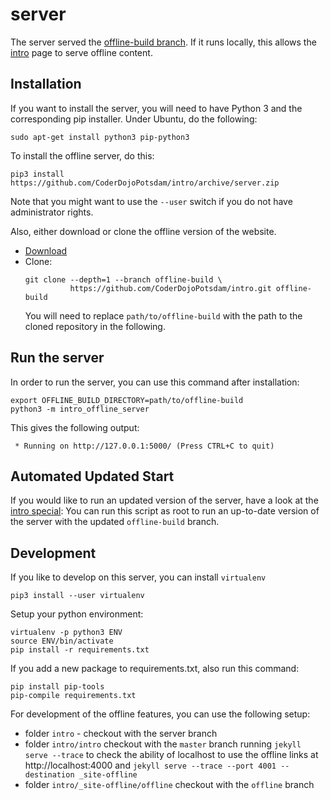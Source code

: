 server
======

The server served the [offline-build branch][offline-build].
If it runs locally, this allows the [intro] page to serve offline content.

[offline-build]: https://github.com/CoderDojoPotsdam/intro/tree/offline-build
[intro]: https://coderdojopotsdam.github.io/intro/

Installation
------------

If you want to install the server, you will need to have Python 3 and the
corresponding pip installer.
Under Ubuntu, do the following:

    sudo apt-get install python3 pip-python3

To install the offline server, do this:

    pip3 install https://github.com/CoderDojoPotsdam/intro/archive/server.zip

Note that you might want to use the `--user` switch if you do not have
administrator rights.

Also, either download or clone the offline version of the website.

- [Download][download]
- Clone:
  ```shell
  git clone --depth=1 --branch offline-build \
            https://github.com/CoderDojoPotsdam/intro.git offline-build
  ```
  You will need to replace `path/to/offline-build` with the
  path to the cloned repository in the following.

Run the server
--------------

In order to run the server, you can use this command after installation:

    export OFFLINE_BUILD_DIRECTORY=path/to/offline-build
    python3 -m intro_offline_server

This gives the following output:

```
 * Running on http://127.0.0.1:5000/ (Press CTRL+C to quit)
```

Automated Updated Start
-----------------------

If you would like to run an updated version of the server,
have a look at the [intro special][startup-script]:
You can run this script as root to run an up-to-date version of the server with the updated `offline-build` branch.

Development
-----------

If you like to develop on this server, you can install `virtualenv`

    pip3 install --user virtualenv

Setup your python environment:

    virtualenv -p python3 ENV
    source ENV/bin/activate
    pip install -r requirements.txt

If you add a new package to requirements.txt, also run this command:

    pip install pip-tools
    pip-compile requirements.txt

For development of the offline features, you can use the following setup:

- folder `intro` - checkout with the server branch
- folder `intro/intro` checkout with the `master` branch running
  `jekyll serve --trace` to check the ability of localhost to use the
  offline links at http://localhost:4000 and
  `jekyll serve --trace --port 4001 --destination _site-offline`
- folder `intro/_site-offline/offline` checkout with the `offline` branch

[download]: https://github.com/CoderDojoPotsdam/intro/archive/server.zip
[startup-script]: https://github.com/CoderDojoPotsdam/CoderDojoOS/tree/master/specials/software/intro
